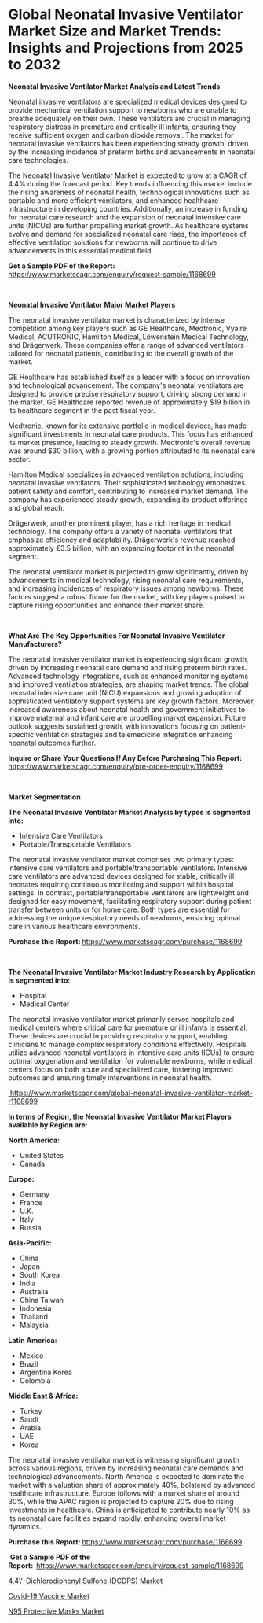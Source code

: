<p><h1>Global Neonatal Invasive Ventilator Market Size and Market Trends: Insights and Projections from 2025 to 2032</h1></p><p><strong>Neonatal Invasive Ventilator Market Analysis and Latest Trends</strong></p>
<p><p>Neonatal invasive ventilators are specialized medical devices designed to provide mechanical ventilation support to newborns who are unable to breathe adequately on their own. These ventilators are crucial in managing respiratory distress in premature and critically ill infants, ensuring they receive sufficient oxygen and carbon dioxide removal. The market for neonatal invasive ventilators has been experiencing steady growth, driven by the increasing incidence of preterm births and advancements in neonatal care technologies.</p><p>The Neonatal Invasive Ventilator Market is expected to grow at a CAGR of 4.4% during the forecast period. Key trends influencing this market include the rising awareness of neonatal health, technological innovations such as portable and more efficient ventilators, and enhanced healthcare infrastructure in developing countries. Additionally, an increase in funding for neonatal care research and the expansion of neonatal intensive care units (NICUs) are further propelling market growth. As healthcare systems evolve and demand for specialized neonatal care rises, the importance of effective ventilation solutions for newborns will continue to drive advancements in this essential medical field.</p></p>
<p><strong>Get a Sample PDF of the Report:&nbsp;</strong> <a href="https://www.marketscagr.com/enquiry/request-sample/1168699?utm_campaign=2114&utm_medium=2&utm_source=Github&utm_content=ia&utm_term=29032025&utm_id=neonatal-invasive-ventilator">https://www.marketscagr.com/enquiry/request-sample/1168699</a></p>
<p>&nbsp;</p>
<p><strong>Neonatal Invasive Ventilator Major Market Players</strong></p>
<p><p>The neonatal invasive ventilator market is characterized by intense competition among key players such as GE Healthcare, Medtronic, Vyaire Medical, ACUTRONIC, Hamilton Medical, Löwenstein Medical Technology, and Drägerwerk. These companies offer a range of advanced ventilators tailored for neonatal patients, contributing to the overall growth of the market.</p><p>GE Healthcare has established itself as a leader with a focus on innovation and technological advancement. The company's neonatal ventilators are designed to provide precise respiratory support, driving strong demand in the market. GE Healthcare reported revenue of approximately $19 billion in its healthcare segment in the past fiscal year.</p><p>Medtronic, known for its extensive portfolio in medical devices, has made significant investments in neonatal care products. This focus has enhanced its market presence, leading to steady growth. Medtronic's overall revenue was around $30 billion, with a growing portion attributed to its neonatal care sector.</p><p>Hamilton Medical specializes in advanced ventilation solutions, including neonatal invasive ventilators. Their sophisticated technology emphasizes patient safety and comfort, contributing to increased market demand. The company has experienced steady growth, expanding its product offerings and global reach.</p><p>Drägerwerk, another prominent player, has a rich heritage in medical technology. The company offers a variety of neonatal ventilators that emphasize efficiency and adaptability. Drägerwerk's revenue reached approximately €3.5 billion, with an expanding footprint in the neonatal segment.</p><p>The neonatal ventilator market is projected to grow significantly, driven by advancements in medical technology, rising neonatal care requirements, and increasing incidences of respiratory issues among newborns. These factors suggest a robust future for the market, with key players poised to capture rising opportunities and enhance their market share.</p></p>
<p>&nbsp;</p>
<p><strong>What Are The Key Opportunities For Neonatal Invasive Ventilator Manufacturers?</strong></p>
<p><p>The neonatal invasive ventilator market is experiencing significant growth, driven by increasing neonatal care demand and rising preterm birth rates. Advanced technology integrations, such as enhanced monitoring systems and improved ventilation strategies, are shaping market trends. The global neonatal intensive care unit (NICU) expansions and growing adoption of sophisticated ventilatory support systems are key growth factors. Moreover, increased awareness about neonatal health and government initiatives to improve maternal and infant care are propelling market expansion. Future outlook suggests sustained growth, with innovations focusing on patient-specific ventilation strategies and telemedicine integration enhancing neonatal outcomes further.</p></p>
<p><strong>Inquire or Share Your Questions If Any Before Purchasing This Report:</strong> <a href="https://www.marketscagr.com/enquiry/pre-order-enquiry/1168699?utm_campaign=2114&utm_medium=2&utm_source=Github&utm_content=ia&utm_term=29032025&utm_id=neonatal-invasive-ventilator">https://www.marketscagr.com/enquiry/pre-order-enquiry/1168699</a></p>
<p>&nbsp;</p>
<p><strong>Market Segmentation</strong></p>
<p><strong>The Neonatal Invasive Ventilator Market Analysis by types is segmented into:</strong></p>
<p><ul><li>Intensive Care Ventilators</li><li>Portable/Transportable Ventilators</li></ul></p>
<p><p>The neonatal invasive ventilator market comprises two primary types: intensive care ventilators and portable/transportable ventilators. Intensive care ventilators are advanced devices designed for stable, critically ill neonates requiring continuous monitoring and support within hospital settings. In contrast, portable/transportable ventilators are lightweight and designed for easy movement, facilitating respiratory support during patient transfer between units or for home care. Both types are essential for addressing the unique respiratory needs of newborns, ensuring optimal care in various healthcare environments.</p></p>
<p><strong>Purchase this Report:&nbsp;</strong><a href="https://www.marketscagr.com/purchase/1168699?utm_campaign=2114&utm_medium=2&utm_source=Github&utm_content=ia&utm_term=29032025&utm_id=neonatal-invasive-ventilator">https://www.marketscagr.com/purchase/1168699</a></p>
<p>&nbsp;</p>
<p><strong>The Neonatal Invasive Ventilator Market Industry Research by Application is segmented into:</strong></p>
<p><ul><li>Hospital</li><li>Medical Center</li></ul></p>
<p><p>The neonatal invasive ventilator market primarily serves hospitals and medical centers where critical care for premature or ill infants is essential. These devices are crucial in providing respiratory support, enabling clinicians to manage complex respiratory conditions effectively. Hospitals utilize advanced neonatal ventilators in intensive care units (ICUs) to ensure optimal oxygenation and ventilation for vulnerable newborns, while medical centers focus on both acute and specialized care, fostering improved outcomes and ensuring timely interventions in neonatal health.</p></p>
<p><a href="https://www.marketscagr.com/global-neonatal-invasive-ventilator-market-r1168699?utm_campaign=2114&utm_medium=2&utm_source=Github&utm_content=ia&utm_term=29032025&utm_id=neonatal-invasive-ventilator">&nbsp;https://www.marketscagr.com/global-neonatal-invasive-ventilator-market-r1168699</a></p>
<p><strong>In terms of Region, the Neonatal Invasive Ventilator Market Players available by Region are:</strong></p>
<p>
    <p> <strong> North America: </strong>
        <ul>
            <li>United States</li>
            <li>Canada</li>
        </ul>
        </p> 
    <p> <strong> Europe: </strong>
        <ul>
            <li>Germany</li>
            <li>France</li>
            <li>U.K.</li>
            <li>Italy</li>
            <li>Russia</li>
        </ul>
        </p> 
    <p> <strong> Asia-Pacific: </strong>
        <ul>
            <li>China</li>
            <li>Japan</li>
            <li>South Korea</li>
            <li>India</li>
            <li>Australia</li>
            <li>China Taiwan</li>
            <li>Indonesia</li>
            <li>Thailand</li>
            <li>Malaysia</li>
        </ul>
        </p> 
    <p> <strong> Latin America: </strong>
        <ul>
            <li>Mexico</li>
            <li>Brazil</li>
            <li>Argentina Korea</li>
            <li>Colombia</li>
        </ul>
        </p> 
    <p> <strong> Middle East & Africa: </strong>
        <ul>
            <li>Turkey</li>
            <li>Saudi</li>
            <li>Arabia</li>
            <li>UAE</li>
            <li>Korea</li>
        </ul>
    </p>
    </p>
<p><p>The neonatal invasive ventilator market is witnessing significant growth across various regions, driven by increasing neonatal care demands and technological advancements. North America is expected to dominate the market with a valuation share of approximately 40%, bolstered by advanced healthcare infrastructure. Europe follows with a market share of around 30%, while the APAC region is projected to capture 20% due to rising investments in healthcare. China is anticipated to contribute nearly 10% as its neonatal care facilities expand rapidly, enhancing overall market dynamics.</p></p>
<p><strong>Purchase this Report: </strong><a href="https://www.marketscagr.com/purchase/1168699?utm_campaign=2114&utm_medium=2&utm_source=Github&utm_content=ia&utm_term=29032025&utm_id=neonatal-invasive-ventilator">https://www.marketscagr.com/purchase/1168699</a></p>
<p>&nbsp;<strong>Get a Sample PDF of the Report:&nbsp;&nbsp;</strong><a href="https://www.marketscagr.com/enquiry/request-sample/1168699?utm_campaign=2114&utm_medium=2&utm_source=Github&utm_content=ia&utm_term=29032025&utm_id=neonatal-invasive-ventilator">https://www.marketscagr.com/enquiry/request-sample/1168699</a></p>
<p><strong></strong></p>
<p><p><a href="https://github.com/krookplier6h/Market-Research-Report-List-1/blob/main/44-dichlorodiphenyl-sulfone-dcdps-market.md?utm_campaign=2114&utm_medium=2&utm_source=Github&utm_content=ia&utm_term=29032025&utm_id=neonatal-invasive-ventilator">4,4\'-Dichlorodiphenyl Sulfone (DCDPS) Market</a></p><p><a href="https://github.com/tamvrosiya/Market-Research-Report-List-6/blob/main/covid-19-vaccine-market.md?utm_campaign=2114&utm_medium=2&utm_source=Github&utm_content=ia&utm_term=29032025&utm_id=neonatal-invasive-ventilator">Covid-19 Vaccine Market</a></p><p><a href="https://github.com/pizolina/Market-Research-Report-List-7/blob/main/n95-protective-masks-market.md?utm_campaign=2114&utm_medium=2&utm_source=Github&utm_content=ia&utm_term=29032025&utm_id=neonatal-invasive-ventilator">N95 Protective Masks Market</a></p></p>